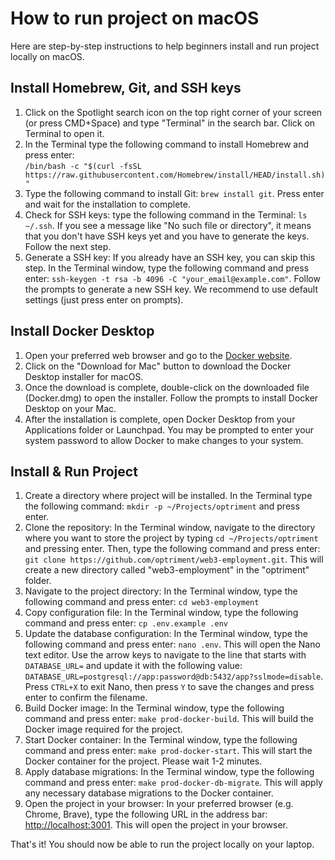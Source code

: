 # How to run project on macOS

Here are step-by-step instructions to help beginners install and run project
locally on macOS.

## Install Homebrew, Git, and SSH keys

1. Click on the Spotlight search icon on the top right corner of your screen
   (or press CMD+Space) and type "Terminal" in the search bar. Click on Terminal
   to open it.
2. In the Terminal type the following command to install Homebrew and press
   enter:\
   `/bin/bash -c "$(curl -fsSL https://raw.githubusercontent.com/Homebrew/install/HEAD/install.sh)"`
3. Type the following command to install Git: `brew install git`. Press enter
   and wait for the installation to complete.
4. Check for SSH keys: type the following command in the Terminal: `ls ~/.ssh`.
   If you see a message like "No such file or directory", it means that you
   don't have SSH keys yet and you have to generate the keys. Follow the next
   step.
5. Generate a SSH key: If you already have an SSH key, you can skip this step.
   In the Terminal window, type the following command and press enter:
   `ssh-keygen -t rsa -b 4096 -C "your_email@example.com"`. Follow the prompts
   to generate a new SSH key. We recommend to use default settings (just press
   enter on prompts).

## Install Docker Desktop

1. Open your preferred web browser and go to the
   [Docker website](https://www.docker.com/products/docker-desktop).
2. Click on the "Download for Mac" button to download the Docker Desktop
   installer for macOS.
3. Once the download is complete, double-click on the downloaded file
   (Docker.dmg) to open the installer. Follow the prompts to install Docker
   Desktop on your Mac.
4. After the installation is complete, open Docker Desktop from your
   Applications folder or Launchpad. You may be prompted to enter your system
   password to allow Docker to make changes to your system.

## Install & Run Project

1. Create a directory where project will be installed. In the Terminal type the
   following command: `mkdir -p ~/Projects/optriment` and press enter.
2. Clone the repository: In the Terminal window, navigate to the directory where
   you want to store the project by typing `cd ~/Projects/optriment` and pressing
   enter. Then, type the following command and press enter:
   `git clone https://github.com/optriment/web3-employment.git`. This will
   create a new directory called "web3-employment" in the "optriment" folder.
3. Navigate to the project directory: In the Terminal window, type the following
   command and press enter: `cd web3-employment`
4. Copy configuration file: In the Terminal window, type the following command
   and press enter: `cp .env.example .env`
5. Update the database configuration: In the Terminal window, type the following
   command and press enter: `nano .env`. This will open the Nano text editor.
   Use the arrow keys to navigate to the line that starts with `DATABASE_URL=`
   and update it with the following value:
   `DATABASE_URL=postgresql://app:password@db:5432/app?sslmode=disable`.
   Press `CTRL+X` to exit Nano, then press `Y` to save the changes and press
   enter to confirm the filename.
6. Build Docker image: In the Terminal window, type the following command and
   press enter: `make prod-docker-build`. This will build the Docker image
   required for the project.
7. Start Docker container: In the Terminal window, type the following command
   and press enter: `make prod-docker-start`. This will start the Docker
   container for the project. Please wait 1-2 minutes.
8. Apply database migrations: In the Terminal window, type the following command
   and press enter: `make prod-docker-db-migrate`. This will apply any necessary
   database migrations to the Docker container.
9. Open the project in your browser: In your preferred browser (e.g. Chrome,
   Brave), type the following URL in the address bar:
   [http://localhost:3001](http://localhost:3001). This will open the project
   in your browser.

That's it! You should now be able to run the project locally on your laptop.
